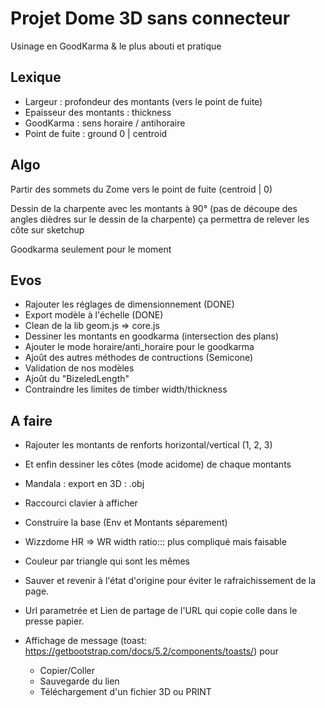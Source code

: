 # Projet Dome 3D sans connecteur

Usinage en GoodKarma & le plus abouti et pratique

## Lexique

* Largeur : profondeur des montants (vers le point de fuite)
* Epaisseur des montants : thickness
* GoodKarma : sens horaire / antihoraire
* Point de fuite : ground 0 | centroid

## Algo 

Partir des sommets du Zome vers le point de fuite (centroid | 0)


Dessin de la charpente avec les montants à 90° 
(pas de découpe des angles dièdres sur le dessin de la charpente)
ça permettra de relever les côte sur sketchup


Goodkarma seulement pour le moment

## Evos

* Rajouter les réglages de dimensionnement (DONE)
* Export modèle à l'échelle (DONE)
* Clean de la lib geom.js => core.js
* Dessiner les montants en  goodkarma (intersection des plans)
* Ajouter le mode horaire/anti_horaire pour le goodkarma
* Ajoût des autres méthodes de contructions (Semicone)
* Validation de nos modèles
* Ajoût du "BizeledLength" 
* Contraindre les limites de timber width/thickness

## A faire 


* Rajouter les montants de renforts horizontal/vertical (1, 2, 3)

* Et enfin dessiner les côtes (mode acidome) de chaque montants

* Mandala : export en 3D : .obj

* Raccourci clavier à afficher

* Construire la base (Env et Montants séparement)

* Wizzdome HR => WR width ratio::: plus compliqué mais faisable
* Couleur par triangle qui sont les mêmes
  
* Sauver et revenir à l'état d'origine pour éviter le rafraichissement de la page.
* Url parametrée et Lien de partage de l'URL qui copie colle dans le presse papier. 
* Affichage de message (toast: https://getbootstrap.com/docs/5.2/components/toasts/) pour   
    * Copier/Coller
    * Sauvegarde du lien
    * Téléchargement d'un fichier 3D ou PRINT


